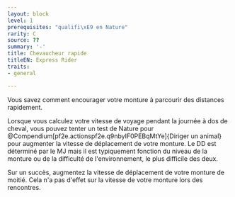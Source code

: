 ```yaml
---
layout: block
level: 1
prerequisites: "qualifi\xE9 en Nature"
rarity: C
source: ??
summary: '-'
title: Chevaucheur rapide
titleEN: Express Rider
traits:
- general

---
```


<p>Vous savez comment encourager votre monture à parcourir des distances rapidement.</p>
<p>Lorsque vous calculez votre vitesse de voyage pendant la journée à dos de cheval, vous pouvez tenter un test de  Nature pour @Compendium[pf2e.actionspf2e.q9nbyIF0PEBqMtYe]{Diriger un animal} pour augmenter la vitesse de déplacement de votre monture. Le DD est déterminé par le MJ mais il est typiquement fonction du niveau de la monture ou de la difficulté de l'environnement, le plus difficile des deux.</p>
<p>Sur un succès, augmentez la vitesse de déplacement de votre monture de moitié. Cela n'a pas d'effet sur la vitesse de votre monture lors des rencontres.</p>